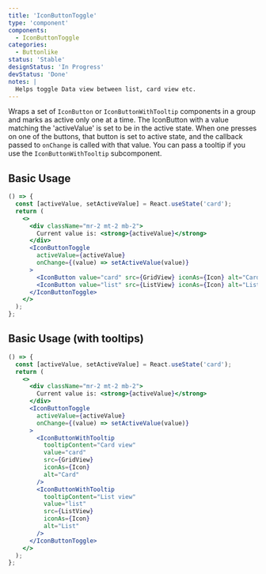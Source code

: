 ```yaml
---
title: 'IconButtonToggle'
type: 'component'
components:
  - IconButtonToggle
categories:
  - Buttonlike
status: 'Stable'
designStatus: 'In Progress'
devStatus: 'Done'
notes: |
  Helps toggle Data view between list, card view etc.
---
```


Wraps a set of `IconButton` or `IconButtonWithTooltip` components in a group and marks as active only one at a time.
The IconButton with a value matching the 'activeValue' is set to be in the active state.
When one presses on one of the buttons, that button is set to active state, and the callback passed to `onChange` is called with that value.
You can pass a tooltip if you use the `IconButtonWithTooltip` subcomponent.

## Basic Usage

```jsx live
() => {
  const [activeValue, setActiveValue] = React.useState('card');
  return (
    <>
      <div className="mr-2 mt-2 mb-2">
        Current value is: <strong>{activeValue}</strong>
      </div>
      <IconButtonToggle
        activeValue={activeValue}
        onChange={(value) => setActiveValue(value)}
      >
        <IconButton value="card" src={GridView} iconAs={Icon} alt="Card" />
        <IconButton value="list" src={ListView} iconAs={Icon} alt="List" />
      </IconButtonToggle>
    </>
  );
};
```

## Basic Usage (with tooltips)

```jsx live
() => {
  const [activeValue, setActiveValue] = React.useState('card');
  return (
    <>
      <div className="mr-2 mt-2 mb-2">
        Current value is: <strong>{activeValue}</strong>
      </div>
      <IconButtonToggle
        activeValue={activeValue}
        onChange={(value) => setActiveValue(value)}
      >
        <IconButtonWithTooltip
          tooltipContent="Card view"
          value="card"
          src={GridView}
          iconAs={Icon}
          alt="Card"
        />
        <IconButtonWithTooltip
          tooltipContent="List view"
          value="list"
          src={ListView}
          iconAs={Icon}
          alt="List"
        />
      </IconButtonToggle>
    </>
  );
};
```
